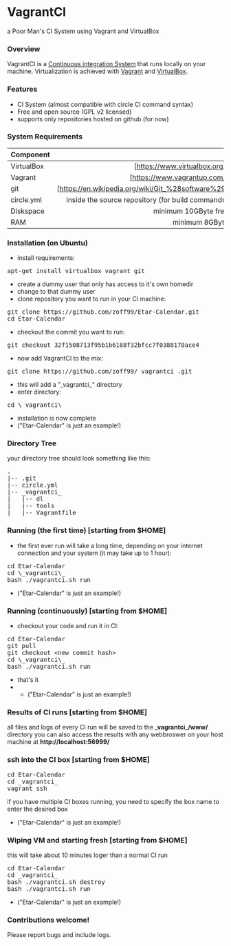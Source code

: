 # VagrantCI

a Poor Man's CI System using Vagrant and VirtualBox

### Overview
VagrantCI is a [Continuous integration System](https://en.wikipedia.org/wiki/Continuous_integration) that runs locally on your machine. Virtualization is achieved with [Vagrant](https://www.vagrantup.com/) and [VirtualBox](https://www.virtualbox.org/).


### Features
- CI System (almost compatible with circle CI command syntax)
- Free and open source (GPL v2 licensed)
- supports only repositories hosted on github (for now)

### System Requirements
| Component   |            |     |
| ----------- | ----------:| ---:|
| VirtualBox  | [https://www.virtualbox.org/] ||
| Vagrant     | [https://www.vagrantup.com/] ||
| git         | [https://en.wikipedia.org/wiki/Git_%28software%29] ||
| circle.yml  | inside the source repository (for build commands) ||
| Diskspace   | minimum 10GByte free ||
| RAM         | minimum 8GByte ||

### Installation (on Ubuntu)
- install requirements:
<pre>apt-get install virtualbox vagrant git</pre>
- create a dummy user that only has access to it's own homedir
- change to that dummy user
- clone repository you want to run in your CI machine:
<pre>git clone https://github.com/zoff99/Etar-Calendar.git
cd Etar-Calendar</pre>
- checkout the commit you want to run:
<pre>git checkout 32f1508713f95b1b6188f32bfcc7f0388170ace4</pre>
- now add VagrantCI to the mix:
<pre>git clone https://github.com/zoff99/_vagrantci_.git</pre>
- this will add a "\_vagrantci\_" directory
- enter directory:
<pre>cd \_vagrantci\_</pre>
- installation is now complete
- ("Etar-Calendar" is just an example!)

### Directory Tree
your directory tree should look something like this:
<pre>
.
|-- .git
|-- circle.yml
|-- _vagrantci_
|   |-- dl
|   |-- tools
|   |-- Vagrantfile
</pre>

### Running (the first time) [starting from $HOME]
- the first ever run will take a long time, depending on your internet connection and your system (it may take up to 1 hour):
<pre>cd Etar-Calendar
cd \_vagrantci\_
bash ./vagrantci.sh run</pre>
- ("Etar-Calendar" is just an example!)

### Running (continuously) [starting from $HOME]
- checkout your code and run it in CI:
<pre>cd Etar-Calendar
git pull
git checkout &lt;new commit hash&gt;
cd \_vagrantci\_
bash ./vagrantci.sh run
</pre>
- that's it
- - ("Etar-Calendar" is just an example!)

### Results of CI runs [starting from $HOME]
all files and logs of every CI run will be saved to the **\_vagrantci\_/www/** directory
you can also access the results with any webbroswer on your host machine at **http://localhost:56999/**

### ssh into the CI box [starting from $HOME]
<pre>cd Etar-Calendar
cd _vagrantci_
vagrant ssh
</pre>
if you have multiple CI boxes running, you need to specify the box name to enter the desired box
- ("Etar-Calendar" is just an example!)

### Wiping VM and starting fresh [starting from $HOME]
this will take about 10 minutes loger than a normal CI run
<pre>cd Etar-Calendar
cd _vagrantci_
bash ./vagrantci.sh destroy
bash ./vagrantci.sh run</pre>
- ("Etar-Calendar" is just an example!)

### Contributions welcome!
Please report bugs and include logs.


